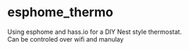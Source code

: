 # esphome_thermo
Using esphome and hass.io for a DIY Nest style thermostat.  
Can be controled over wifi and manulay
